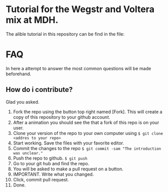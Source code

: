 # Tutorial for the Wegstr and Voltera mix at MDH.
The alible tutorial in this repository can be find in the file:

# FAQ
In here a attempt to answer the most common questions will be made beforehand.
## How do i contribute?
Glad you asked.
1. Fork the repo using the button top right named [Fork]. This will create a copy of this repository to your github account.
2. After a animation you should see the that a fork of this repo is on your user.
3. Clone your version of the repo to your own computer using `$ git clone <addres to your repo>`
4. Start working. Save the files with your favorite editor.
5. Commit the changes to the repo `$ git commit -sam "The introduction was unclear."`
6. Push the repo to github.  `$ git push`
7. Go to your git hub and find the repo.
8. You will be asked to make a pull request on a button.
9. IMPORTANT. Write what you changed.
10. Click, commit pull request.
11. Done.


